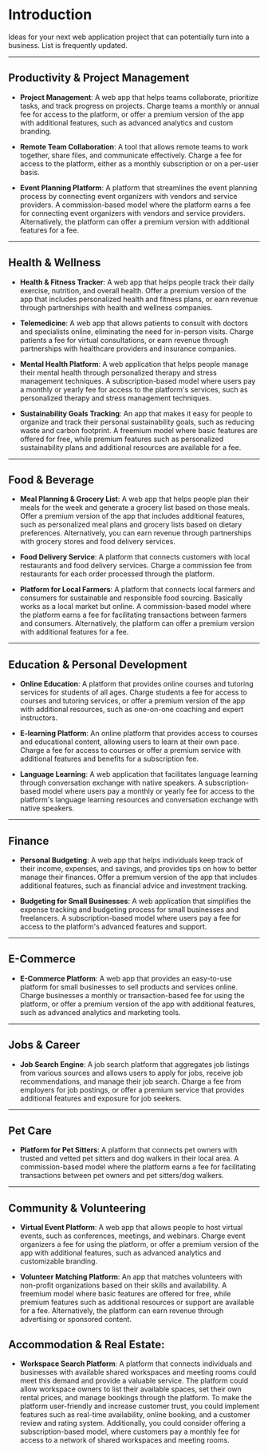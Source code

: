 # Introduction
Ideas for your next web application project that can potentially turn into a business. List is frequently updated.

---

## Productivity & Project Management

- **Project Management**: A web app that helps teams collaborate, prioritize tasks, and track progress on projects. Charge teams a monthly or annual fee for access to the platform, or offer a premium version of the app with additional features, such as advanced analytics and custom branding.

- **Remote Team Collaboration**: A tool that allows remote teams to work together, share files, and communicate effectively. Charge a fee for access to the platform, either as a monthly subscription or on a per-user basis.

- **Event Planning Platform**: A platform that streamlines the event planning process by connecting event organizers with vendors and service providers. A commission-based model where the platform earns a fee for connecting event organizers with vendors and service providers. Alternatively, the platform can offer a premium version with additional features for a fee.

---

## Health & Wellness

- **Health & Fitness Tracker**: A web app that helps people track their daily exercise, nutrition, and overall health. Offer a premium version of the app that includes personalized health and fitness plans, or earn revenue through partnerships with health and wellness companies.

- **Telemedicine**: A web app that allows patients to consult with doctors and specialists online, eliminating the need for in-person visits. Charge patients a fee for virtual consultations, or earn revenue through partnerships with healthcare providers and insurance companies.

- **Mental Health Platform**: A web application that helps people manage their mental health through personalized therapy and stress management techniques. A subscription-based model where users pay a monthly or yearly fee for access to the platform's services, such as personalized therapy and stress management techniques.

- **Sustainability Goals Tracking**: An app that makes it easy for people to organize and track their personal sustainability goals, such as reducing waste and carbon footprint. A freemium model where basic features are offered for free, while premium features such as personalized sustainability plans and additional resources are available for a fee.

---

## Food & Beverage

- **Meal Planning & Grocery List**: A web app that helps people plan their meals for the week and generate a grocery list based on those meals. Offer a premium version of the app that includes additional features, such as personalized meal plans and grocery lists based on dietary preferences. Alternatively, you can earn revenue through partnerships with grocery stores and food delivery services.

- **Food Delivery Service**: A platform that connects customers with local restaurants and food delivery services. Charge a commission fee from restaurants for each order processed through the platform.

- **Platform for Local Farmers**: A platform that connects local farmers and consumers for sustainable and responsible food sourcing. Basically works as a local market but online. A commission-based model where the platform earns a fee for facilitating transactions between farmers and consumers. Alternatively, the platform can offer a premium version with additional features for a fee.

---

## Education & Personal Development

- **Online Education**: A platform that provides online courses and tutoring services for students of all ages. Charge students a fee for access to courses and tutoring services, or offer a premium version of the app with additional resources, such as one-on-one coaching and expert instructors.

- **E-learning Platform**: An online platform that provides access to courses and educational content, allowing users to learn at their own pace. Charge a fee for access to courses or offer a premium service with additional features and benefits for a subscription fee.

- **Language Learning**: A web application that facilitates language learning through conversation exchange with native speakers. A subscription-based model where users pay a monthly or yearly fee for access to the platform's language learning resources and conversation exchange with native speakers.

---

## Finance

- **Personal Budgeting**: A web app that helps individuals keep track of their income, expenses, and savings, and provides tips on how to better manage their finances. Offer a premium version of the app that includes additional features, such as financial advice and investment tracking.

- **Budgeting for Small Businesses**: A web application that simplifies the expense tracking and budgeting process for small businesses and freelancers. A subscription-based model where users pay a fee for access to the platform's advanced features and support.

---

## E-Commerce

- **E-Commerce Platform**: A web app that provides an easy-to-use platform for small businesses to sell products and services online. Charge businesses a monthly or transaction-based fee for using the platform, or offer a premium version of the app with additional features, such as advanced analytics and marketing tools.

---

## Jobs & Career

- **Job Search Engine**: A job search platform that aggregates job listings from various sources and allows users to apply for jobs, receive job recommendations, and manage their job search. Charge a fee from employers for job postings, or offer a premium service that provides additional features and exposure for job seekers.

---

## Pet Care

- **Platform for Pet Sitters**: A platform that connects pet owners with trusted and vetted pet sitters and dog walkers in their local area. A commission-based model where the platform earns a fee for facilitating transactions between pet owners and pet sitters/dog walkers.

---

## Community & Volunteering

- **Virtual Event Platform**: A web app that allows people to host virtual events, such as conferences, meetings, and webinars. Charge event organizers a fee for using the platform, or offer a premium version of the app with additional features, such as advanced analytics and customizable branding.

- **Volunteer Matching Platform**: An app that matches volunteers with non-profit organizations based on their skills and availability. A freemium model where basic features are offered for free, while premium features such as additional resources or support are available for a fee. Alternatively, the platform can earn revenue through advertising or sponsored content.


## Accommodation & Real Estate:
- **Workspace Search Platform**: A platform that connects individuals and businesses with available shared workspaces and meeting rooms could meet this demand and provide a valuable service. The platform could allow workspace owners to list their available spaces, set their own rental prices, and manage bookings through the platform. To make the platform user-friendly and increase customer trust, you could implement features such as real-time availability, online booking, and a customer review and rating system. Additionally, you could consider offering a subscription-based model, where customers pay a monthly fee for access to a network of shared workspaces and meeting rooms. 
